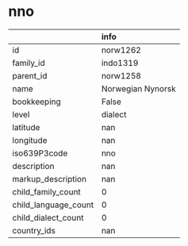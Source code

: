 # nno
|                      | info              |
|:---------------------|:------------------|
| id                   | norw1262          |
| family_id            | indo1319          |
| parent_id            | norw1258          |
| name                 | Norwegian Nynorsk |
| bookkeeping          | False             |
| level                | dialect           |
| latitude             | nan               |
| longitude            | nan               |
| iso639P3code         | nno               |
| description          | nan               |
| markup_description   | nan               |
| child_family_count   | 0                 |
| child_language_count | 0                 |
| child_dialect_count  | 0                 |
| country_ids          | nan               |